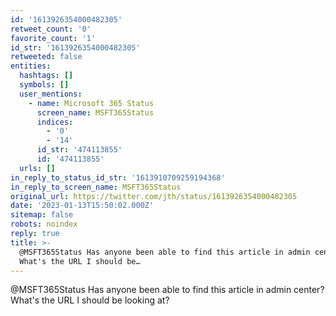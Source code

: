 ```yaml
---
id: '1613926354000482305'
retweet_count: '0'
favorite_count: '1'
id_str: '1613926354000482305'
retweeted: false
entities:
  hashtags: []
  symbols: []
  user_mentions:
    - name: Microsoft 365 Status
      screen_name: MSFT365Status
      indices:
        - '0'
        - '14'
      id_str: '474113855'
      id: '474113855'
  urls: []
in_reply_to_status_id_str: '1613910709259194368'
in_reply_to_screen_name: MSFT365Status
original_url: https://twitter.com/jth/status/1613926354000482305
date: '2023-01-13T15:50:02.000Z'
sitemap: false
robots: noindex
reply: true
title: >-
  @MSFT365Status Has anyone been able to find this article in admin center?
  What's the URL I should be…
---
```


@MSFT365Status Has anyone been able to find this article in admin center? What's the URL I should be looking at?